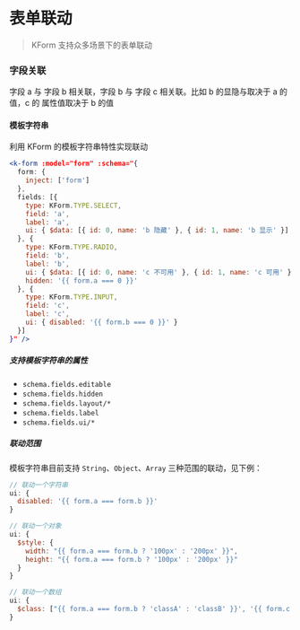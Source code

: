 # 表单联动

> KForm 支持众多场景下的表单联动

### 字段关联

字段 a 与 字段 b 相关联，字段 b 与 字段 c 相关联。比如 b 的显隐与取决于 a 的值，c 的 属性值取决于 b 的值

#### 模板字符串

利用 KForm 的模板字符串特性实现联动

```jsx
<k-form :model="form" :schema="{
  form: {
    inject: ['form']
  },
  fields: [{
    type: KForm.TYPE.SELECT,
    field: 'a',
    label: 'a',
    ui: { $data: [{ id: 0, name: 'b 隐藏' }, { id: 1, name: 'b 显示' }] }
  }, {
    type: KForm.TYPE.RADIO,
    field: 'b',
    label: 'b',
    ui: { $data: [{ id: 0, name: 'c 不可用' }, { id: 1, name: 'c 可用' }] },
    hidden: '{{ form.a === 0 }}'
  }, {
    type: KForm.TYPE.INPUT,
    field: 'c',
    label: 'c',
    ui: { disabled: '{{ form.b === 0 }}' }
  }]
}" />
```

##### 支持模板字符串的属性

* `schema.fields.editable`
* `schema.fields.hidden`
* `schema.fields.layout/*`
* `schema.fields.label`
* `schema.fields.ui/*`

##### 联动范围

模板字符串目前支持 `String`、`Object`、`Array` 三种范围的联动，见下例：

```js
// 联动一个字符串
ui: {
  disabled: '{{ form.a === form.b }}'
}
```

```js
// 联动一个对象
ui: {
  $style: {
    width: "{{ form.a === form.b ? '100px' : '200px' }}",
    height: "{{ form.a === form.b ? '100px' : '200px' }}"
  }
}
```

```js
// 联动一个数组
ui: {
  $class: ["{{ form.a === form.b ? 'classA' : 'classB' }}', '{{ form.c === form.d ? 'classC' : 'classD' }}"]
}
```